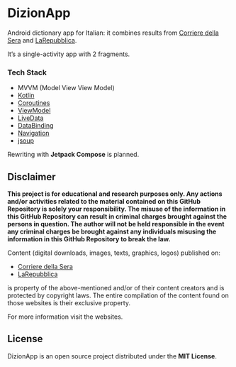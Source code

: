 # DizionApp

Android dictionary app for Italian: it combines results from [Corriere della Sera](https://dizionari.corriere.it/dizionario_italiano/) and [LaRepubblica](https://dizionari.repubblica.it/).

It’s a single-activity app with 2 fragments. 

### Tech Stack

- MVVM (Model View View Model)
- [Kotlin](https://kotlinlang.org/)
- [Coroutines](https://kotlinlang.org/docs/coroutines-overview.html)
- [ViewModel](https://developer.android.com/topic/libraries/architecture/viewmodel)
- [LiveData](https://developer.android.com/topic/libraries/architecture/livedata)
- [DataBinding](https://developer.android.com/topic/libraries/data-binding)
- [Navigation](https://developer.android.com/topic/libraries/architecture/navigation)
- [jsoup](https://jsoup.org/)

Rewriting with **Jetpack Compose** is planned.

## Disclaimer

**This project is for educational and research purposes only. Any actions and/or activities related to the material contained on this GitHub Repository is solely your responsibility. The misuse of the information in this GitHub Repository can result in criminal charges brought against the persons in question. The author will not be held responsible in the event any criminal charges be brought against any individuals misusing the information in this GitHub Repository to break the law.**

Content (digital downloads, images, texts, graphics, logos) published on:

- [Corriere della Sera](https://dizionari.corriere.it/dizionario_italiano/)
- [LaRepubblica](https://dizionari.repubblica.it/)

is property of the above-mentioned and/or of their content creators and is protected by copyright laws. The entire compilation of the content found on those websites is their exclusive property.

For more information visit the websites.

## License

DizionApp is an open source project distributed under the **MIT License**.